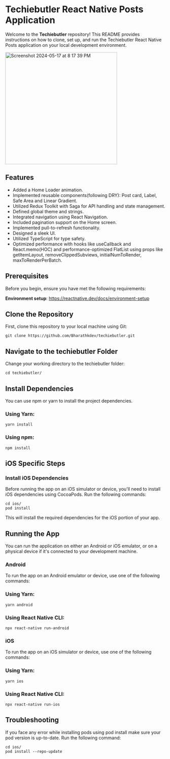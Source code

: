 # Techiebutler React Native Posts Application

Welcome to the **Techiebutler** repository! This README provides instructions on how to clone, set up, and run the Techiebutler React Native Posts application on your local development environment.

<img width="352" alt="Screenshot 2024-05-17 at 8 17 39 PM" src="https://github.com/Bharathkdev/techiebutler/assets/46343966/2fa0a9c5-348d-4850-983a-22b68ac2fcb3">

## Features

- Added a Home Loader animation.
- Implemented reusable components(following DRY): Post card, Label, Safe Area and Linear Gradient.
- Utilized Redux Toolkit with Saga for API handling and state management.
- Defined global theme and strings.
- Integrated navigation using React Navigation.
- Included pagination support on the Home screen.
- Implemented pull-to-refresh functionality.
- Designed a sleek UI.
- Utilized TypeScript for type safety.
- Optimized performance with hooks like useCallback and React.memo(HOC) and performance-optimized FlatList using props like getItemLayout, removeClippedSubviews, initialNumToRender, maxToRenderPerBatch.

## Prerequisites

Before you begin, ensure you have met the following requirements:

**Environment setup**: https://reactnative.dev/docs/environment-setup

## Clone the Repository

First, clone this repository to your local machine using Git:

```
git clone https://github.com/Bharathkdev/techiebutler.git
```

## Navigate to the techiebutler Folder

Change your working directory to the techiebutler folder:

```
cd techiebutler/
```

## Install Dependencies

You can use npm or yarn to install the project dependencies.

### Using Yarn:

```
yarn install
``` 

### Using npm:

```
npm install
```

## iOS Specific Steps

### Install iOS Dependencies

Before running the app on an iOS simulator or device, you'll need to install iOS dependencies using CocoaPods. Run the following commands:

```
cd ios/
pod install
```

This will install the required dependencies for the iOS portion of your app.

## Running the App

You can run the application on either an Android or iOS emulator, or on a physical device if it's connected to your development machine.

### Android

To run the app on an Android emulator or device, use one of the following commands:

### Using Yarn:

```
yarn android
```

### Using React Native CLI:

```
npx react-native run-android
```

### iOS

To run the app on an iOS simulator or device, use one of the following commands:

### Using Yarn:

```
yarn ios
```

### Using React Native CLI:

```
npx react-native run-ios
```
## Troubleshooting

If you face any error while installing pods using pod install make sure your pod version is up-to-date. Run the following command:

```
cd ios/
pod install --repo-update
```
